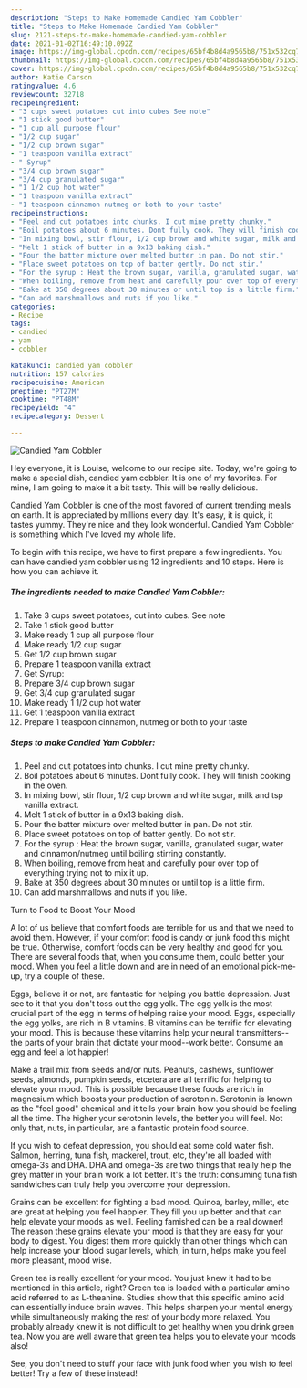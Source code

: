 ```yaml
---
description: "Steps to Make Homemade Candied Yam Cobbler"
title: "Steps to Make Homemade Candied Yam Cobbler"
slug: 2121-steps-to-make-homemade-candied-yam-cobbler
date: 2021-01-02T16:49:10.092Z
image: https://img-global.cpcdn.com/recipes/65bf4b8d4a9565b8/751x532cq70/candied-yam-cobbler-recipe-main-photo.jpg
thumbnail: https://img-global.cpcdn.com/recipes/65bf4b8d4a9565b8/751x532cq70/candied-yam-cobbler-recipe-main-photo.jpg
cover: https://img-global.cpcdn.com/recipes/65bf4b8d4a9565b8/751x532cq70/candied-yam-cobbler-recipe-main-photo.jpg
author: Katie Carson
ratingvalue: 4.6
reviewcount: 32718
recipeingredient:
- "3 cups sweet potatoes cut into cubes See note"
- "1 stick good butter"
- "1 cup all purpose flour"
- "1/2 cup sugar"
- "1/2 cup brown sugar"
- "1 teaspoon vanilla extract"
- " Syrup"
- "3/4 cup brown sugar"
- "3/4 cup granulated sugar"
- "1 1/2 cup hot water"
- "1 teaspoon vanilla extract"
- "1 teaspoon cinnamon nutmeg or both to your taste"
recipeinstructions:
- "Peel and cut potatoes into chunks. I cut mine pretty chunky."
- "Boil potatoes about 6 minutes. Dont fully cook. They will finish cooking in the oven."
- "In mixing bowl, stir flour, 1/2 cup brown and white sugar, milk and tsp vanilla extract."
- "Melt 1 stick of butter in a 9x13 baking dish."
- "Pour the batter mixture over melted butter in pan. Do not stir."
- "Place sweet potatoes on top of batter gently. Do not stir."
- "For the syrup : Heat the brown sugar, vanilla, granulated sugar, water and cinnamon/nutmeg until boiling stirring constantly."
- "When boiling, remove from heat and carefully pour over top of everything trying not to mix it up."
- "Bake at 350 degrees about 30 minutes or until top is a little firm."
- "Can add marshmallows and nuts if you like."
categories:
- Recipe
tags:
- candied
- yam
- cobbler

katakunci: candied yam cobbler 
nutrition: 157 calories
recipecuisine: American
preptime: "PT27M"
cooktime: "PT48M"
recipeyield: "4"
recipecategory: Dessert

---
```



![Candied Yam Cobbler](https://img-global.cpcdn.com/recipes/65bf4b8d4a9565b8/751x532cq70/candied-yam-cobbler-recipe-main-photo.jpg)

Hey everyone, it is Louise, welcome to our recipe site. Today, we're going to make a special dish, candied yam cobbler. It is one of my favorites. For mine, I am going to make it a bit tasty. This will be really delicious.



Candied Yam Cobbler is one of the most favored of current trending meals on earth. It is appreciated by millions every day. It's easy, it is quick, it tastes yummy. They're nice and they look wonderful. Candied Yam Cobbler is something which I've loved my whole life.


To begin with this recipe, we have to first prepare a few ingredients. You can have candied yam cobbler using 12 ingredients and 10 steps. Here is how you can achieve it.

<!--inarticleads1-->

##### The ingredients needed to make Candied Yam Cobbler:

1. Take 3 cups sweet potatoes, cut into cubes. See note
1. Take 1 stick good butter
1. Make ready 1 cup all purpose flour
1. Make ready 1/2 cup sugar
1. Get 1/2 cup brown sugar
1. Prepare 1 teaspoon vanilla extract
1. Get  Syrup:
1. Prepare 3/4 cup brown sugar
1. Get 3/4 cup granulated sugar
1. Make ready 1 1/2 cup hot water
1. Get 1 teaspoon vanilla extract
1. Prepare 1 teaspoon cinnamon, nutmeg or both to your taste




<!--inarticleads2-->

##### Steps to make Candied Yam Cobbler:

1. Peel and cut potatoes into chunks. I cut mine pretty chunky.
1. Boil potatoes about 6 minutes. Dont fully cook. They will finish cooking in the oven.
1. In mixing bowl, stir flour, 1/2 cup brown and white sugar, milk and tsp vanilla extract.
1. Melt 1 stick of butter in a 9x13 baking dish.
1. Pour the batter mixture over melted butter in pan. Do not stir.
1. Place sweet potatoes on top of batter gently. Do not stir.
1. For the syrup : Heat the brown sugar, vanilla, granulated sugar, water and cinnamon/nutmeg until boiling stirring constantly.
1. When boiling, remove from heat and carefully pour over top of everything trying not to mix it up.
1. Bake at 350 degrees about 30 minutes or until top is a little firm.
1. Can add marshmallows and nuts if you like.




Turn to Food to Boost Your Mood


A lot of us believe that comfort foods are terrible for us and that we need to avoid them. However, if your comfort food is candy or junk food this might be true. Otherwise, comfort foods can be very healthy and good for you. There are several foods that, when you consume them, could better your mood. When you feel a little down and are in need of an emotional pick-me-up, try a couple of these.

Eggs, believe it or not, are fantastic for helping you battle depression. Just see to it that you don't toss out the egg yolk. The egg yolk is the most crucial part of the egg in terms of helping raise your mood. Eggs, especially the egg yolks, are rich in B vitamins. B vitamins can be terrific for elevating your mood. This is because these vitamins help your neural transmitters--the parts of your brain that dictate your mood--work better. Consume an egg and feel a lot happier!

Make a trail mix from seeds and/or nuts. Peanuts, cashews, sunflower seeds, almonds, pumpkin seeds, etcetera are all terrific for helping to elevate your mood. This is possible because these foods are rich in magnesium which boosts your production of serotonin. Serotonin is known as the "feel good" chemical and it tells your brain how you should be feeling all the time. The higher your serotonin levels, the better you will feel. Not only that, nuts, in particular, are a fantastic protein food source.

If you wish to defeat depression, you should eat some cold water fish. Salmon, herring, tuna fish, mackerel, trout, etc, they're all loaded with omega-3s and DHA. DHA and omega-3s are two things that really help the grey matter in your brain work a lot better. It's the truth: consuming tuna fish sandwiches can truly help you overcome your depression. 

Grains can be excellent for fighting a bad mood. Quinoa, barley, millet, etc are great at helping you feel happier. They fill you up better and that can help elevate your moods as well. Feeling famished can be a real downer! The reason these grains elevate your mood is that they are easy for your body to digest. You digest them more quickly than other things which can help increase your blood sugar levels, which, in turn, helps make you feel more pleasant, mood wise.

Green tea is really excellent for your mood. You just knew it had to be mentioned in this article, right? Green tea is loaded with a particular amino acid referred to as L-theanine. Studies show that this specific amino acid can essentially induce brain waves. This helps sharpen your mental energy while simultaneously making the rest of your body more relaxed. You probably already knew it is not difficult to get healthy when you drink green tea. Now you are well aware that green tea helps you to elevate your moods also!

See, you don't need to stuff your face with junk food when you wish to feel better! Try a few of these instead!

